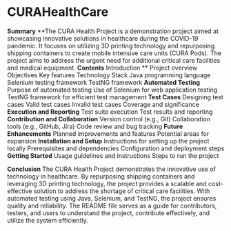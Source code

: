 # CURAHealthCare
**Summary**
**The CURA Health Project is a demonstration project aimed at showcasing innovative solutions in healthcare during the COVID-19 pandemic. It focuses on utilizing 3D printing technology and repurposing shipping containers to create mobile intensive care units (CURA Pods). The project aims to address the urgent need for additional critical care facilities and medical equipment.
**Contents**
Introduction
**
Project overview
Objectives
Key features
Technology Stack
Java programming language
Selenium testing framework
TestNG framework
**Automated Testing**
Purpose of automated testing
Use of Selenium for web application testing
TestNG framework for efficient test management
**Test Cases**
Designing test cases
Valid test cases
Invalid test cases
Coverage and significance
**Execution and Reporting**
Test suite execution
Test results and reporting
**Contribution and Collaboration**
Version control (e.g., Git)
Collaboration tools (e.g., GitHub, Jira)
Code review and bug tracking
**Future Enhancements**
Planned improvements and features
Potential areas for expansion
**Installation and Setup**
Instructions for setting up the project locally
Prerequisites and dependencies
Configuration and deployment steps
**Getting Started**
Usage guidelines and instructions
Steps to run the project

**Conclusion**
The CURA Health Project demonstrates the innovative use of technology in healthcare. By repurposing shipping containers and leveraging 3D printing technology, the project provides a scalable and cost-effective solution to address the shortage of critical care facilities. With automated testing using Java, Selenium, and TestNG, the project ensures quality and reliability. The README file serves as a guide for contributors, testers, and users to understand the project, contribute effectively, and utilize the system efficiently.

